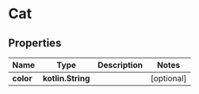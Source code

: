 
# Cat

## Properties
| Name | Type | Description | Notes |
| ------------ | ------------- | ------------- | ------------- |
| **color** | **kotlin.String** |  |  [optional] |



